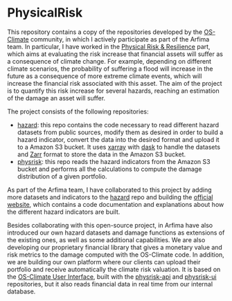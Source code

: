 # PhysicalRisk

This repository contains a copy of the repositories developed by the [OS-Climate](https://os-climate.org/) community, in which I actively participate as part of the Arfima team. In particular, I have worked in the [Physical Risk & Resilience](https://os-climate.org/physical-risk-resilience/) part, which aims at evaluating the risk increase that financial assets will suffer as a consequence of climate change. For example, depending on different climate scenarios, the probability of suffering a flood will increase in the future as a consequence of more extreme climate events, which will increase the financial risk associated with this asset.
The aim of the project is to quantify this risk increase for several hazards, reaching an estimation of the damage an asset will suffer. 

The project consists of the following repositories:
* [hazard](hazard): this repo contains the code necessary to read different hazard datasets from public sources, modify them as desired in order to build a hazard indicator, convert the data into the desired format and upload it to a Amazon S3 bucket. It uses [xarray](https://xarray.dev/) with [dask](https://www.dask.org/) to handle the datasets and [Zarr](https://zarr.dev/) format to store the data in the Amazon S3 bucket.
* [physrisk](physrisk): this repo reads the hazard indicators from the Amazon S3 bucket and performs all the calculations to compute the damage distribution of a given portfolio.

As part of the Arfima team, I have collaborated to this project by adding more datasets and indicators to the [hazard](https://github.com/os-climate/hazard) repo and building the [official website](https://physrisk.readthedocs.io/en/latest/), which contains a code documentation and explanations about how the different hazard indicators are built.

Besides collaborating with this open-source project, in Arfima have also introduced our own hazard datasets and damage functions as extensions of the existing ones, as well as some additional capabilities. We are also developing our proprietary financial library that gives a monetary value and risk metrics to the damage computed with the OS-Climate code. In addition, we are building our own platform where our clients can upload their portfolio and receive automatically the climate risk valuation. It is based on the [OS-Climate User Interface](https://physrisk-ui-sandbox.apps.odh-cl1.apps.os-climate.org/), built with the [physrisk-api](physrisk-api) and [physrisk-ui](physrisk-ui) repositories, but it also reads financial data in real time from our internal database.
